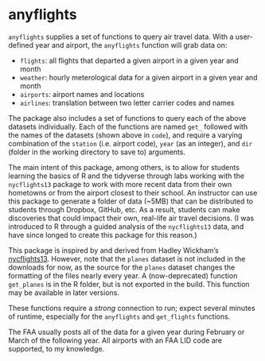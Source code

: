 
# anyflights

`anyflights` supplies a set of functions to query air travel data. With
a user-defined year and airport, the `anyflights` function will grab
data on:

  - `flights`: all flights that departed a given airport in a given year
    and month
  - `weather`: hourly meterological data for a given airport in a given
    year and month
  - `airports`: airport names and locations
  - `airlines`: translation between two letter carrier codes and names

The package also includes a set of functions to query each of the above
datasets individually. Each of the functions are named `get_` followed
with the names of the datasets (shown above in `code`), and require a
varying combination of the `station` (i.e. airport code), `year` (as an
integer), and `dir` (folder in the working directory to save to)
arguments.

The main intent of this package, among others, is to allow for students
learning the basics of R and the tidyverse through labs working with the
`nycflights13` package to work with more recent data from their own
hometowns or from the airport closest to their school. An instructor can
use this package to generate a folder of data (~5MB) that can be
distributed to students through Dropbox, GitHub, etc. As a result,
students can make discoveries that could impact their own, real-life air
travel decisions. (I was introduced to R through a guided analysis of
the `nycflights13` data, and have since longed to create this package
for this reason.)

This package is inspired by and derived from Hadley Wickham’s
[nycflights13](https://github.com/hadley/nycflights13). However, note
that the `planes` dataset is not included in the downloads for now, as
the source for the `planes` dataset changes the formatting of the files
nearly every year. A (now-deprecated) function `get_planes` is in the R
folder, but is not exported in the build. This function may be available
in later versions.

These functions require a *strong* connection to run; expect several
minutes of runtime, especially for the `anyflights` and `get_flights`
functions.

The FAA usually posts all of the data for a given year during February
or March of the following year. All airports with an FAA LID code are
supported, to my knowledge.
